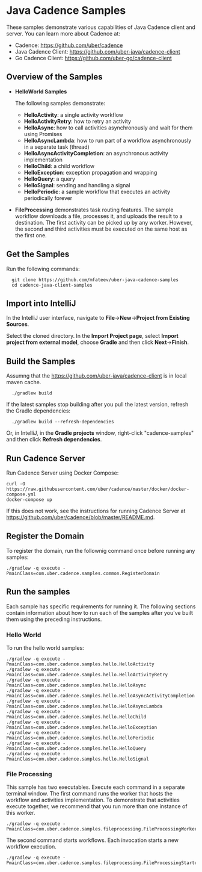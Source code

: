 # Java Cadence Samples
These samples demonstrate various capabilities of Java Cadence client and server. You can learn more about Cadence at:
* Cadence: https://github.com/uber/cadence
* Java Cadence Client: https://github.com/uber-java/cadence-client
* Go Cadence Client: https://github.com/uber-go/cadence-client

## Overview of the Samples

* **HelloWorld Samples**

    The following samples demonstrate:

  * **HelloActivity**: a single activity workflow
  * **HelloActivityRetry**: how to retry an activity
  * **HelloAsync**: how to call activities asynchronously and wait for them using Promises
  * **HelloAsyncLambda**: how to run part of a workflow asynchronously in a separate task (thread)
  * **HelloAsyncActivityCompletion**: an asynchronous activity implementation
  * **HelloChild**: a child workflow
  * **HelloException**: exception propagation and wrapping
  * **HelloQuery**: a query
  * **HelloSignal**: sending and handling a signal
  * **HelloPeriodic**: a sample workflow that executes an activity periodically forever

* **FileProcessing** demonstrates task routing features. The sample workflow downloads a file, processes it, and uploads
    the result to a destination. The first activity can be picked up by any worker. However, the second and third activities
    must be executed on the same host as the first one.

## Get the Samples

Run the following commands:

      git clone https://github.com/mfateev/uber-java-cadence-samples
      cd cadence-java-client-samples

## Import into IntelliJ

In the IntelliJ user interface, navigate to **File**->**New**->**Project from Existing Sources**.

Select the cloned directory. In the **Import Project page**, select **Import project from external model**,
choose **Gradle** and then click **Next**->**Finish**.

## Build the Samples

Assumng that the https://github.com/uber-java/cadence-client is in local maven cache.

      ./gradlew build

If the latest samples stop building after you pull the latest version, refresh the Gradle dependencies:

      ./gradlew build --refresh-dependencies

Or, in IntelliJ, in the **Gradle projects** window, right-click "cadence-samples" and then click
**Refresh dependencies**.

## Run Cadence Server

Run Cadence Server using Docker Compose:

    curl -O https://raw.githubusercontent.com/uber/cadence/master/docker/docker-compose.yml
    docker-compose up

If this does not work, see the instructions for running Cadence Server at https://github.com/uber/cadence/blob/master/README.md.

## Register the Domain

To register the domain, run the follownig command once before running any samples:

    ./gradlew -q execute -PmainClass=com.uber.cadence.samples.common.RegisterDomain

## Run the samples

Each sample has specific requirements for running it. The following sections contain information about
how to run each of the samples after you've built them using the preceding instructions.

### Hello World

To run the hello world samples:

    ./gradlew -q execute -PmainClass=com.uber.cadence.samples.hello.HelloActivity
    ./gradlew -q execute -PmainClass=com.uber.cadence.samples.hello.HelloActivityRetry
    ./gradlew -q execute -PmainClass=com.uber.cadence.samples.hello.HelloAsync
    ./gradlew -q execute -PmainClass=com.uber.cadence.samples.hello.HelloAsyncActivityCompletion
    ./gradlew -q execute -PmainClass=com.uber.cadence.samples.hello.HelloAsyncLambda
    ./gradlew -q execute -PmainClass=com.uber.cadence.samples.hello.HelloChild
    ./gradlew -q execute -PmainClass=com.uber.cadence.samples.hello.HelloException
    ./gradlew -q execute -PmainClass=com.uber.cadence.samples.hello.HelloPeriodic
    ./gradlew -q execute -PmainClass=com.uber.cadence.samples.hello.HelloQuery
    ./gradlew -q execute -PmainClass=com.uber.cadence.samples.hello.HelloSignal

### File Processing

This sample has two executables. Execute each command in a separate terminal window. The first command
runs the worker that hosts the workflow and activities implementation. To demonstrate that activities
execute together, we recommend that you run more than one instance of this worker.

    ./gradlew -q execute -PmainClass=com.uber.cadence.samples.fileprocessing.FileProcessingWorker

The second command starts workflows. Each invocation starts a new workflow execution.

    ./gradlew -q execute -PmainClass=com.uber.cadence.samples.fileprocessing.FileProcessingStarter

